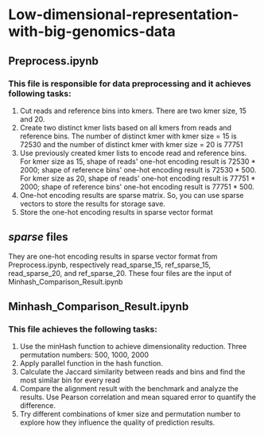 # Low-dimensional-representation-with-big-genomics-data

## Preprocess.ipynb
### This file is responsible for data preprocessing and it achieves following tasks:
1. Cut reads and reference bins into kmers. There are two kmer size, 15 and 20.
2. Create two distinct kmer lists based on all kmers from reads and reference bins. The number of distinct kmer with kmer size = 15 is 72530 and the number of distinct kmer with kmer size = 20 is 77751
3. Use previously created kmer lists to encode read and reference bins. For kmer size as 15, shape of reads' one-hot encoding result is 72530 * 2000; shape of reference bins' one-hot encoding result is 72530 * 500. For kmer size as 20, shape of reads' one-hot encoding result is 77751 * 2000; shape of reference bins' one-hot encoding result is 77751 * 500.
4. One-hot encoding results are sparse matrix. So, you can use sparse vectors to store the results for storage save.
5. Store the one-hot encoding results in sparse vector format

## _sparse_ files
They are one-hot encoding results in sparse vector format from Preprocess.ipynb, respectively read_sparse_15, ref_sparse_15, read_sparse_20, and ref_sparse_20. These four files are the input of Minhash_Comparison_Result.ipynb

## Minhash_Comparison_Result.ipynb
### This file achieves the following tasks:
1. Use the minHash function to achieve dimensionality reduction. Three permutation numbers: 500, 1000, 2000
2. Apply parallel function in the hash function.
3. Calculate the Jaccard similarity between reads and bins and find the most similar bin for every read
4. Compare the alignment result with the benchmark and analyze the results. Use Pearson correlation and mean squared error to quantify the difference.
5. Try different combinations of kmer size and permutation number to explore how they influence the quality of prediction results.
